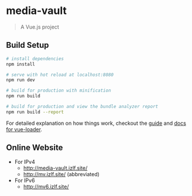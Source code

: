# media-vault

> A Vue.js project

## Build Setup

``` bash
# install dependencies
npm install

# serve with hot reload at localhost:8080
npm run dev

# build for production with minification
npm run build

# build for production and view the bundle analyzer report
npm run build --report
```

For detailed explanation on how things work, checkout the [guide](http://vuejs-templates.github.io/webpack/) and [docs for vue-loader](http://vuejs.github.io/vue-loader).

## Online Website
- For IPv4
  - http://media-vault.izlf.site/
  - http://mv.izlf.site/ (abbreviated)
- For IPv6
  - http://mv6.izlf.site/

